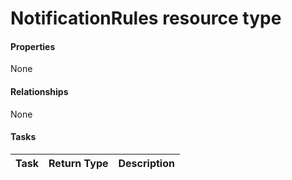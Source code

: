 # NotificationRules resource type



#### Properties
None

#### Relationships
None


#### Tasks

| Task		   | Return Type	|Description|
|:---------------|:--------|:----------|

